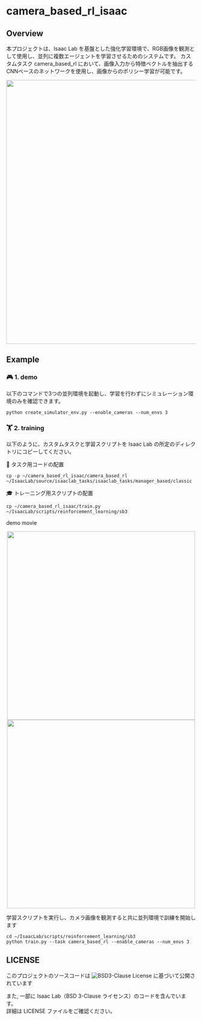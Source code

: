 # camera_based_rl_isaac

## Overview
本プロジェクトは、Isaac Lab を基盤とした強化学習環境で、RGB画像を観測として使用し、並列に複数エージェントを学習させるためのシステムです。
カスタムタスク camera_based_rl において、画像入力から特徴ベクトルを抽出するCNNベースのネットワークを使用し、画像からのポリシー学習が可能です。

<img src="https://github.com/kyo0221/camera_based_rl_isaac/blob/feat/train/gif/sample_image.png" width="700">

## Example

### 🎮 1. demo
以下のコマンドで3つの並列環境を起動し、学習を行わずにシミュレーション環境のみを確認できます。

```
python create_simulator_env.py --enable_cameras --num_envs 3
```

### 🏋️ 2. training
以下のように、カスタムタスクと学習スクリプトを Isaac Lab の所定のディレクトリにコピーしてください。

🔧 タスク用コードの配置

```
cp -p ~/camera_based_rl_isaac/camera_based_rl ~/IsaacLab/source/isaaclab_tasks/isaaclab_tasks/manager_based/classic
```

🎓 トレーニング用スクリプトの配置

```
cp ~/camera_based_rl_isaac/train.py ~/IsaacLab/scripts/reinforcement_learning/sb3
```

demo movie
<p align="center">
  <img src="https://github.com/kyo0221/camera_based_rl_isaac/blob/feat/train/gif/task_path.gif" width="500">
  <img src="https://github.com/kyo0221/camera_based_rl_isaac/blob/feat/train/gif/train_path.gif" width="500">
</p>



学習スクリプトを実行し、カメラ画像を観測すると共に並列環境で訓練を開始します
```
cd ~/IsaacLab/scripts/reinforcement_learning/sb3
python train.py --task camera_based_rl --enable_cameras --num_envs 3
```

## LICENSE
このプロジェクトのソースコードは ![BSD3-Clause License](https://github.com/kyo0221/camera_based_rl_isaac/blob/feat/train/LICENSE) に基づいて公開されています

また, 一部に Isaac Lab（BSD 3-Clause ライセンス）のコードを含んでいます。  
詳細は LICENSE ファイルをご確認ください。
